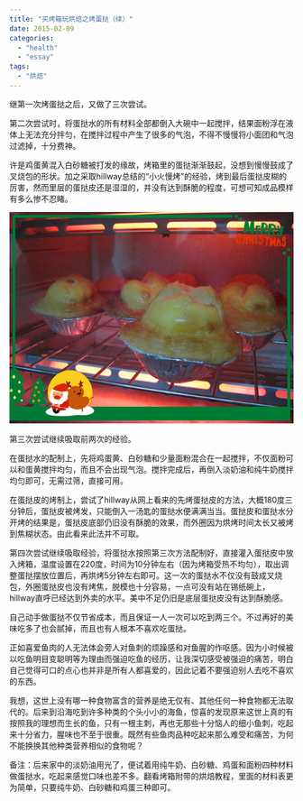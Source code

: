 ```yaml
---
title: "买烤箱玩烘焙之烤蛋挞（续）"
date: 2015-02-09
categories: 
  - "health"
  - "essay"
tags: 
  - "烘焙"
---
```


继第一次烤蛋挞之后，又做了三次尝试。

第二次尝试时，将蛋挞水的所有材料全部都倒入大碗中一起搅拌，结果面粉浮在液体上无法充分拌匀，在搅拌过程中产生了很多的气泡，不得不慢慢将小面团和气泡过滤掉，十分费神。

许是鸡蛋黄混入白砂糖被打发的缘故，烤箱里的蛋挞渐渐鼓起，没想到慢慢鼓成了叉烧包的形状。加之采取hillway总结的“小火慢烤”的经验，烤到最后蛋挞皮糊的厉害，然而里层的蛋挞皮还是湿湿的，并没有达到酥脆的程度，可想可知成品模样有多么惨不忍睹。

![IMG_0154_副本](images/15852117583_79444cf51c_z.jpg)

第三次尝试继续吸取前两次的经验。

在蛋挞水的配制上，先将鸡蛋黄、白砂糖和少量面粉混合在一起搅拌，不仅面粉可以和蛋黄搅拌均匀，而且不会出现气泡。搅拌完成后，再倒入淡奶油和纯牛奶搅拌均匀即可，无需过筛，直接可用。

在蛋挞皮的烤制上，尝试了hillway从网上看来的先烤蛋挞皮的方法，大概180度三分钟后，蛋挞皮被烤发，只能倒入一汤匙的蛋挞水便满满当当。蛋挞皮和蛋挞水分开烤的结果是，蛋挞皮底部仍旧没有酥脆的效果，而外圈因为烘烤时间太长又被烤到焦糊状态。由此看来此法并不可取。

第四次尝试继续吸取经验，将蛋挞水按照第三次方法配制好，直接灌入蛋挞皮中放入烤箱，温度设置在220度，时间为10分钟左右（因为烤箱受热不均匀），取出调整蛋挞摆放位置后，再烘烤5分钟左右即可。这一次的蛋挞水不仅没有鼓成叉烧包，外圈蛋挞皮也没有烤焦，脱模也十分容易，一点可没有站在锡纸碗上，hillway直呼已经达到外卖的水平。美中不足仍旧是底层蛋挞皮没有达到酥脆感。

自己动手做蛋挞不仅节省成本，而且保证一人一次可以吃到两三个。不过再好的美味吃多了也会腻掉，而且也有人根本不喜欢吃蛋挞。

正如喜爱鱼肉的人无法体会旁人对鱼刺的烦躁感和对鱼腥的作呕感。因为小时候被以吃鱼明目变聪明等为理由而强迫吃鱼的经历，让我深切感受被强迫的痛苦，明白自己觉得可口的点心也并非是所有人都喜爱的，因此记着不要强迫别人去吃不喜欢的东西。

我想，这世上没有哪一种食物富含的营养是绝无仅有、其他任何一种食物都无法取代的。后来到沿海吃到许多种类的个头小小的海鱼，惊喜的发现原来这世上真的有按照我的理想而生长的鱼，只有一根主刺，再也无那些十分恼人的细小鱼刺，吃起来十分省力，腥味也不至于很重。既然有些鱼肉品种吃起来那么难受和痛苦，为何不能换换其他种类营养相似的食物呢？

备注：后来家中的淡奶油用光了，便试着用纯牛奶、白砂糖、鸡蛋和面粉四种材料做蛋挞水，吃起来感觉口味也差不多。翻看烤箱附带的烘焙教程，里面的材料表更为简单，只要纯牛奶、白砂糖和鸡蛋三种即可。
